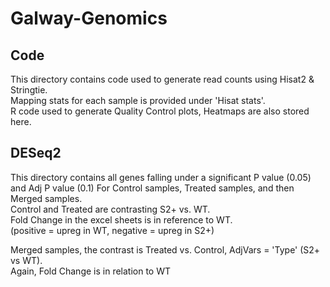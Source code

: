 # Galway-Genomics

## Code
This directory contains code used to generate read counts using Hisat2 & Stringtie. <br/>
Mapping stats for each sample is provided under 'Hisat stats'.<br/>
R code used to generate Quality Control plots, Heatmaps are also stored here. <br/>

## DESeq2
This directory contains all genes falling under a significant P value (0.05) and Adj P value (0.1) For Control samples, Treated samples, and then Merged samples.<br/>
Control and Treated are contrasting S2+ vs. WT.<br/>
Fold Change in the excel sheets is in reference to WT. <br/>
(positive = upreg in WT, negative = upreg in S2+) <br/>

Merged samples, the contrast is Treated vs. Control, AdjVars = 'Type' (S2+ vs WT). <br/>
Again, Fold Change is in relation to WT<br/>

